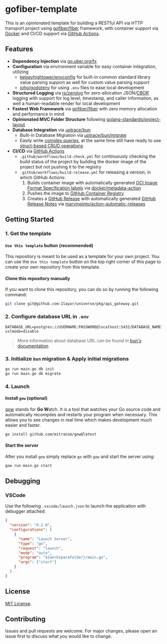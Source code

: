 # gofiber-template

This is an opinionated template for building a RESTful API via HTTP transport project using [gofiber/fiber](https://github.com/gofiber/fiber) framework, with container support via [Docker](https://www.docker.com/) and CI/CD support via [GitHub Actions](https://github.com/features/actions).

## Features

- **Dependency Injection** via [go.uber.org/fx](https://github.com/uber-go/fx)
- **Configuration** via environment variable for easy container integration, utilizing
  - [kelseyhightower/envconfig](https://github.com/kelseyhightower/envconfig) for built-in common standard library value parsing support as well for custom value parsing support
  - [joho/godotenv](https://github.com/joho/godotenv) for using `.env` files to ease local development
- **Structured Logging** via [rs/zerolog](https://github.com/rs/zerolog) for zero-allocation JSON/[CBOR](https://github.com/rs/zerolog#binary-encoding) logging with support for log level, timestamp, and caller information, as well a human-readable render for local development
- **Fastest Web Framework** via [gofiber/fiber](https://github.com/gofiber/fiber) with zero memory allocation and performance in mind
- **Opinionated MVC Folder Structure** following [golang-standards/project-layout](https://github.com/golang-standards/project-layout)
- **Database Integration** via [uptrace/bun](https://github.com/uptrace/bun)
  - Built-in Database Migration via [uptrace/bun/migrate](https://bun.uptrace.dev/guide/migrations.html)
  - Easily write [complex queries](https://bun.uptrace.dev/#why-another-golang-orm), at the same time still have ready to use [struct-based CRUD operations](https://bun.uptrace.dev/guide/query-insert.html#example)
- **CI/CD** via [GitHub Actions](https://github.com/features/actions)
  - `.github/workflows/build-check.yml` for continuously checking the build status of the project by building the docker image of the project but not pushing it to the registry
  - `.github/workflows/build-release.yml` for releasing a version, in which GitHub Actions:
    1. Builds container image with automatically generated [OCI Image Format Specification labels](https://github.com/opencontainers/image-spec/blob/main/annotations.md) via [docker/metadata-action](https://github.com/docker/metadata-action)
    2. Pushes the image to [GitHub Container Registry](https://github.com/1layar/universe/pkg/api_gateway/pkgs/container/gofiber-template)
    3. Creates a [GitHub Release](https://github.com/1layar/universe/pkg/api_gateway/releases) with automatically generated [GitHub Release Notes](https://docs.github.com/en/repositories/releasing-projects-on-github/automatically-generated-release-notes) via [marvinpinto/action-automatic-releases](https://github.com/marvinpinto/action-automatic-releases)

## Getting Started

### 1. Get the template

#### `Use this template` button (recommended)

This repository is meant to be used as a template for your own project. You can use the `Use this template` button on the top right corner of this page to create your own repository from this template.

#### Clone this repository manually

If you want to clone this repository, you can do so by running the following command:

```bash
git clone git@github.com:1layar/universe/pkg/api_gateway.git
```

### 2. Configure database URL in `.env`

```dotenv
DATABASE_URL=postgres://USERNAME:PASSWORD@localhost:5432/DATABASE_NAME?sslmode=disable
```

> More information about database URL can be found in [bun's documentation](https://bun.uptrace.dev/postgres/)

### 3. Initialize `bun` migration & Apply initial migrations

```bash
go run main.go db init
go run main.go db migrate
```

### 4. Launch

#### Install `gow` (optional)

[gow](https://github.com/mitranim/gow) stands for **Go W**atch. It is a tool that watches your Go source code and automatically recompiles and restarts your program when necessary. This allows you to see changes in real time which makes development much easier and faster.

```bash
go install github.com/mitranim/gow@latest
```

#### Start the server

After you install `gow` simply replace `go` with `gow` and start the server using:

```bash
gow run main.go start
```

## Debugging

### VSCode

Use the following `.vscode/launch.json` to launch the application with debugger attached:

```json
{
  "version": "0.2.0",
  "configurations": [
    {
      "name": "Launch Server",
      "type": "go",
      "request": "launch",
      "mode": "auto",
      "program": "${workspaceFolder}/main.go",
      "args": ["start"]
    }
  ]
}
```

## License

[MIT License](LICENSE).

## Contributing

Issues and pull requests are welcome. For major changes, please open an issue first to discuss what you would like to change.
